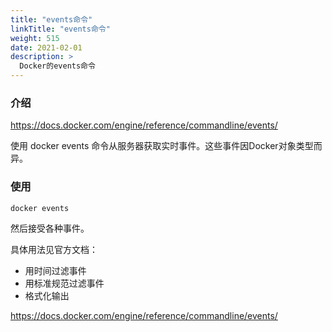 ```yaml
---
title: "events命令"
linkTitle: "events命令"
weight: 515
date: 2021-02-01
description: >
  Docker的events命令
---
```



### 介绍

https://docs.docker.com/engine/reference/commandline/events/

使用 docker events 命令从服务器获取实时事件。这些事件因Docker对象类型而异。

### 使用

```bash
docker events
```

然后接受各种事件。

具体用法见官方文档：

- 用时间过滤事件
- 用标准规范过滤事件
- 格式化输出

https://docs.docker.com/engine/reference/commandline/events/